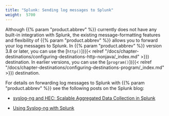 ```yaml
---
title: "Splunk: Sending log messages to Splunk"
weight:  5700
---
```

<!-- DISCLAIMER: This file is based on the syslog-ng Open Source Edition documentation https://github.com/balabit/syslog-ng-ose-guides/commit/2f4a52ee61d1ea9ad27cb4f3168b95408fddfdf2 and is used under the terms of The syslog-ng Open Source Edition Documentation License. The file has been modified by Axoflow. -->

Although {{% param "product.abbrev" %}} currently does not have any built-in integration with Splunk, the existing message-formatting features and flexibility of {{% param "product.abbrev" %}} allows you to forward your log messages to Splunk. In {{% param "product.abbrev" %}} version 3.8 or later, you can use the [`http()`]({{< relref "/docs/chapter-destinations/configuring-destinations-http-nonjava/_index.md" >}}) destination. In earlier versions, you can use the [`program()`]({{< relref "/docs/chapter-destinations/configuring-destinations-program/_index.md" >}}) destination.

For details on forwarding log messages to Splunk with {{% param "product.abbrev" %}} see the following posts on the Splunk blog:

  - [syslog-ng and HEC: Scalable Aggregated Data Collection in Splunk](https://www.splunk.com/blog/2017/03/30/syslog-ng-and-hec-scalable-aggregated-data-collection-in-splunk.html)

  - [Using Syslog-ng with Splunk](https://www.splunk.com/blog/2016/03/11/using-syslog-ng-with-splunk/)

